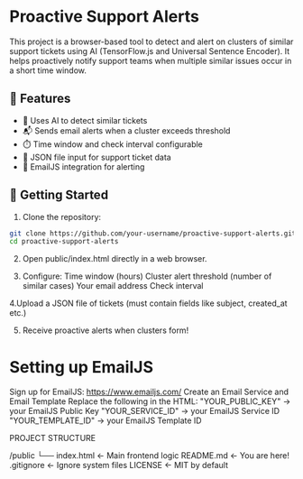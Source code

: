 # Proactive Support Alerts

This project is a browser-based tool to detect and alert on clusters of similar support tickets using AI (TensorFlow.js and Universal Sentence Encoder). It helps proactively notify support teams when multiple similar issues occur in a short time window.

## 🌟 Features

- 🧠 Uses AI to detect similar tickets
- 📬 Sends email alerts when a cluster exceeds threshold
- ⏱️ Time window and check interval configurable
- 📂 JSON file input for support ticket data
- 💌 EmailJS integration for alerting

## 🚀 Getting Started

1. Clone the repository:

```bash
git clone https://github.com/your-username/proactive-support-alerts.git
cd proactive-support-alerts
```

2. Open public/index.html directly in a web browser.

3. Configure:
       Time window (hours)
       Cluster alert threshold (number of similar cases)
       Your email address
       Check interval

4.Upload a JSON file of tickets (must contain fields like subject, created_at etc.)

5. Receive proactive alerts when clusters form!

# Setting up EmailJS
Sign up for EmailJS: https://www.emailjs.com/
Create an Email Service and Email Template
Replace the following in the HTML:
        "YOUR_PUBLIC_KEY" → your EmailJS Public Key
        "YOUR_SERVICE_ID" → your EmailJS Service ID
        "YOUR_TEMPLATE_ID" → your EmailJS Template ID

  

PROJECT STRUCTURE

/public
  └── index.html       ← Main frontend logic
README.md              ← You are here!
.gitignore             ← Ignore system files
LICENSE                ← MIT by default





